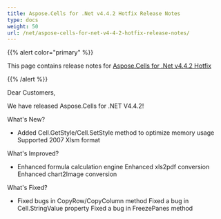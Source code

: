 ```yaml
---
title: Aspose.Cells for .Net v4.4.2 Hotfix Release Notes
type: docs
weight: 50
url: /net/aspose-cells-for-net-v4-4-2-hotfix-release-notes/
---
```


{{% alert color="primary" %}} 

This page contains release notes for [Aspose.Cells for .Net v4.4.2 Hotfix](https://downloads.aspose.com/cells/net/new-releases/aspose.cells-for-.net-v4.4.2-hotfix/)

{{% /alert %}} 

Dear Customers, 

We have released Aspose.Cells for .NET V4.4.2! 

What's New? 

- Added Cell.GetStyle/Cell.SetStyle method to optimize memory usage
  Supported 2007 Xlsm format 

What's Improved? 

- Enhanced formula calculation engine
  Enhanced xls2pdf conversion 
  Enhanced chart2Image conversion 

What's Fixed? 

- Fixed bugs in CopyRow/CopyColumn method
  Fixed a bug in Cell.StringValue property 
  Fixed a bug in FreezePanes method 
